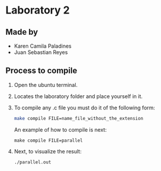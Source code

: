 # Laboratory 2

## Made by

- Karen Camila Paladines
- Juan Sebastian Reyes

## Process to compile

1. Open the ubuntu terminal.
2. Locates the laboratory folder and place yourself in it.
3. To compile any .c file you must do it of the following form:

    ```sh
    make compile FILE=name_file_without_the_extension
    ```
   An example of how to compile is next:

    ```
    make compile FILE=parallel
    ```
4. Next, to visualize the result:

    ```
    ./parallel.out
    ```